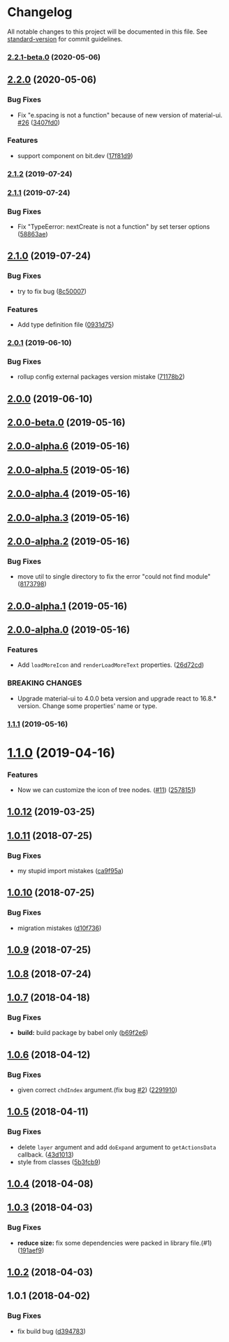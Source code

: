 # Changelog

All notable changes to this project will be documented in this file. See [standard-version](https://github.com/conventional-changelog/standard-version) for commit guidelines.

### [2.2.1-beta.0](https://github.com/shallinta/material-ui-tree/compare/v2.2.0...v2.2.1-beta.0) (2020-05-06)



## [2.2.0](https://github.com/shallinta/material-ui-tree/compare/v2.1.2...v2.2.0) (2020-05-06)


### Bug Fixes

* Fix "e.spacing is not a function" because of new version of material-ui. [#26](https://github.com/shallinta/material-ui-tree/issues/26) ([3407fd0](https://github.com/shallinta/material-ui-tree/commit/3407fd0))


### Features

* support component on bit.dev ([17f81d9](https://github.com/shallinta/material-ui-tree/commit/17f81d9))



### [2.1.2](https://github.com/shallinta/material-ui-tree/compare/v2.1.1...v2.1.2) (2019-07-24)



### [2.1.1](https://github.com/shallinta/material-ui-tree/compare/v2.1.0...v2.1.1) (2019-07-24)


### Bug Fixes

* Fix "TypeEerror: nextCreate is not a function" by set terser options ([58863ae](https://github.com/shallinta/material-ui-tree/commit/58863ae))



## [2.1.0](https://github.com/shallinta/material-ui-tree/compare/v2.0.1...v2.1.0) (2019-07-24)


### Bug Fixes

* try to fix bug ([8c50007](https://github.com/shallinta/material-ui-tree/commit/8c50007))


### Features

* Add type definition file ([0931d75](https://github.com/shallinta/material-ui-tree/commit/0931d75))



### [2.0.1](https://github.com/shallinta/material-ui-tree/compare/v2.0.0...v2.0.1) (2019-06-10)


### Bug Fixes

* rollup config external packages version mistake ([71178b2](https://github.com/shallinta/material-ui-tree/commit/71178b2))



## [2.0.0](https://github.com/shallinta/material-ui-tree/compare/v1.1.1...v2.0.0) (2019-06-10)



## [2.0.0-beta.0](https://github.com/shallinta/material-ui-tree/compare/v2.0.0-alpha.6...v2.0.0-beta.0) (2019-05-16)



## [2.0.0-alpha.6](https://github.com/shallinta/material-ui-tree/compare/v2.0.0-alpha.5...v2.0.0-alpha.6) (2019-05-16)



## [2.0.0-alpha.5](https://github.com/shallinta/material-ui-tree/compare/v2.0.0-alpha.4...v2.0.0-alpha.5) (2019-05-16)



## [2.0.0-alpha.4](https://github.com/shallinta/material-ui-tree/compare/v2.0.0-alpha.3...v2.0.0-alpha.4) (2019-05-16)



## [2.0.0-alpha.3](https://github.com/shallinta/material-ui-tree/compare/v2.0.0-alpha.2...v2.0.0-alpha.3) (2019-05-16)



## [2.0.0-alpha.2](https://github.com/shallinta/material-ui-tree/compare/v2.0.0-alpha.1...v2.0.0-alpha.2) (2019-05-16)


### Bug Fixes

* move util to single directory to fix the error "could not find module" ([8173798](https://github.com/shallinta/material-ui-tree/commit/8173798))



## [2.0.0-alpha.1](https://github.com/shallinta/material-ui-tree/compare/v2.0.0-alpha.0...v2.0.0-alpha.1) (2019-05-16)



## [2.0.0-alpha.0](https://github.com/shallinta/material-ui-tree/compare/v1.1.0...v2.0.0-alpha.0) (2019-05-16)


### Features

* Add `loadMoreIcon` and `renderLoadMoreText` properties. ([26d72cd](https://github.com/shallinta/material-ui-tree/commit/26d72cd))


### BREAKING CHANGES

* Upgrade material-ui to 4.0.0 beta version and upgrade react to 16.8.* version. Change some properties\' name or type.



### [1.1.1](https://github.com/shallinta/material-ui-tree/compare/v1.1.0...v1.1.1) (2019-05-16)



<a name="1.1.0"></a>
# [1.1.0](https://github.com/shallinta/material-ui-tree/compare/v1.0.12...v1.1.0) (2019-04-16)


### Features

* Now we can customize the icon of tree nodes. ([#11](https://github.com/shallinta/material-ui-tree/issues/11)) ([2578151](https://github.com/shallinta/material-ui-tree/commit/2578151))



<a name="1.0.12"></a>
## [1.0.12](https://github.com/shallinta/material-ui-tree/compare/v1.0.11...v1.0.12) (2019-03-25)



<a name="1.0.11"></a>
## [1.0.11](https://github.com/shallinta/material-ui-tree/compare/v1.0.10...v1.0.11) (2018-07-25)


### Bug Fixes

* my stupid import mistakes ([ca9f95a](https://github.com/shallinta/material-ui-tree/commit/ca9f95a))



<a name="1.0.10"></a>
## [1.0.10](https://github.com/shallinta/material-ui-tree/compare/v1.0.9...v1.0.10) (2018-07-25)


### Bug Fixes

* migration mistakes ([d10f736](https://github.com/shallinta/material-ui-tree/commit/d10f736))



<a name="1.0.9"></a>
## [1.0.9](https://github.com/shallinta/material-ui-tree/compare/v1.0.7...v1.0.9) (2018-07-25)



<a name="1.0.8"></a>
## [1.0.8](https://github.com/MoamenMohamed/material-ui-tree/compare/v1.0.7...v1.0.8) (2018-07-24)



<a name="1.0.7"></a>
## [1.0.7](https://github.com/shallinta/material-ui-tree/compare/v1.0.6...v1.0.7) (2018-04-18)


### Bug Fixes

* **build:** build package by babel only ([b69f2e6](https://github.com/shallinta/material-ui-tree/commit/b69f2e6))



<a name="1.0.6"></a>
## [1.0.6](https://github.com/shallinta/material-ui-tree/compare/v1.0.5...v1.0.6) (2018-04-12)


### Bug Fixes

* given correct `chdIndex` argument.(fix bug [#2](https://github.com/shallinta/material-ui-tree/issues/2)) ([2291910](https://github.com/shallinta/material-ui-tree/commit/2291910))



<a name="1.0.5"></a>
## [1.0.5](https://github.com/shallinta/material-ui-tree/compare/v1.0.4...v1.0.5) (2018-04-11)


### Bug Fixes

* delete `layer` argument and add `doExpand` argument to `getActionsData` callback. ([43d1013](https://github.com/shallinta/material-ui-tree/commit/43d1013))
* style from classes ([5b3fcb9](https://github.com/shallinta/material-ui-tree/commit/5b3fcb9))



<a name="1.0.4"></a>
## [1.0.4](https://github.com/shallinta/material-ui-tree/compare/v1.0.3...v1.0.4) (2018-04-08)



<a name="1.0.3"></a>
## [1.0.3](https://github.com/shallinta/material-ui-tree/compare/v1.0.2...v1.0.3) (2018-04-03)


### Bug Fixes

* **reduce size:** fix some dependencies were packed in library file.(#1) ([191aef9](https://github.com/shallinta/material-ui-tree/commit/191aef9))



<a name="1.0.2"></a>
## [1.0.2](https://github.com/shallinta/material-ui-tree/compare/v1.0.1...v1.0.2) (2018-04-03)



<a name="1.0.1"></a>
## 1.0.1 (2018-04-02)


### Bug Fixes

* fix build bug ([d394783](https://github.com/shallinta/material-ui-tree/commit/d394783))
